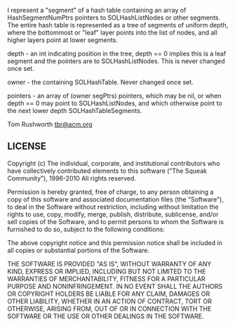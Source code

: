 I represent a "segment" of a hash table containing an array of HashSegmentNumPtrs pointers to SOLHashListNodes or other segments.  The entire hash table is represented as a tree of segments of uniform depth, where the bottommost or "leaf" layer points into the list of nodes, and all higher layers point at lower segments.

depth - an int indicating position in the tree, depth == 0 implies this is a leaf segment and the pointers are to SOLHashListNodes.  This is never changed once set.

owner - the containing SOLHashTable.  Never changed once set.

pointers - an array of (owner segPtrs) pointers, which may be nil, or when depth == 0 may point to SOLHashListNodes, and which otherwise point to the next lower depth SOLHashTableSegments.

Tom Rushworth <tbr@acm.org>

LICENSE
--------

Copyright (c) The individual, corporate, and institutional contributors who have collectively contributed elements to this software ("The Squeak Community"), 1996-2010 All rights reserved.

Permission is hereby granted, free of charge, to any person obtaining a copy of this software and associated documentation files (the "Software"), to deal in the Software without restriction, including without limitation the rights to use, copy, modify, merge, publish, distribute, sublicense, and/or sell copies of the Software, and to permit persons to whom the Software is furnished to do so, subject to the following conditions:

The above copyright notice and this permission notice shall be included in all copies or substantial portions of the Software.

THE SOFTWARE IS PROVIDED "AS IS", WITHOUT WARRANTY OF ANY KIND, EXPRESS OR IMPLIED, INCLUDING BUT NOT LIMITED TO THE WARRANTIES OF MERCHANTABILITY, FITNESS FOR A PARTICULAR PURPOSE AND NONINFRINGEMENT. IN NO EVENT SHALL THE AUTHORS OR COPYRIGHT HOLDERS BE LIABLE FOR ANY CLAIM, DAMAGES OR OTHER LIABILITY, WHETHER IN AN ACTION OF CONTRACT, TORT OR OTHERWISE, ARISING FROM, OUT OF OR IN CONNECTION WITH THE SOFTWARE OR THE USE OR OTHER DEALINGS IN THE SOFTWARE.
